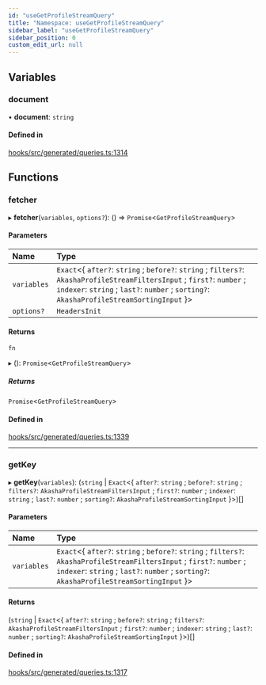 ```yaml
---
id: "useGetProfileStreamQuery"
title: "Namespace: useGetProfileStreamQuery"
sidebar_label: "useGetProfileStreamQuery"
sidebar_position: 0
custom_edit_url: null
---
```


## Variables

### document

• **document**: `string`

#### Defined in

[hooks/src/generated/queries.ts:1314](https://github.com/AKASHAorg/akasha-core/blob/6ca157f7/libs/hooks/src/generated/queries.ts#L1314)

## Functions

### fetcher

▸ **fetcher**(`variables`, `options?`): () => `Promise`<`GetProfileStreamQuery`\>

#### Parameters

| Name | Type |
| :------ | :------ |
| `variables` | `Exact`<{ `after?`: `string` ; `before?`: `string` ; `filters?`: `AkashaProfileStreamFiltersInput` ; `first?`: `number` ; `indexer`: `string` ; `last?`: `number` ; `sorting?`: `AkashaProfileStreamSortingInput`  }\> |
| `options?` | `HeadersInit` |

#### Returns

`fn`

▸ (): `Promise`<`GetProfileStreamQuery`\>

##### Returns

`Promise`<`GetProfileStreamQuery`\>

#### Defined in

[hooks/src/generated/queries.ts:1339](https://github.com/AKASHAorg/akasha-core/blob/6ca157f7/libs/hooks/src/generated/queries.ts#L1339)

___

### getKey

▸ **getKey**(`variables`): (`string` \| `Exact`<{ `after?`: `string` ; `before?`: `string` ; `filters?`: `AkashaProfileStreamFiltersInput` ; `first?`: `number` ; `indexer`: `string` ; `last?`: `number` ; `sorting?`: `AkashaProfileStreamSortingInput`  }\>)[]

#### Parameters

| Name | Type |
| :------ | :------ |
| `variables` | `Exact`<{ `after?`: `string` ; `before?`: `string` ; `filters?`: `AkashaProfileStreamFiltersInput` ; `first?`: `number` ; `indexer`: `string` ; `last?`: `number` ; `sorting?`: `AkashaProfileStreamSortingInput`  }\> |

#### Returns

(`string` \| `Exact`<{ `after?`: `string` ; `before?`: `string` ; `filters?`: `AkashaProfileStreamFiltersInput` ; `first?`: `number` ; `indexer`: `string` ; `last?`: `number` ; `sorting?`: `AkashaProfileStreamSortingInput`  }\>)[]

#### Defined in

[hooks/src/generated/queries.ts:1317](https://github.com/AKASHAorg/akasha-core/blob/6ca157f7/libs/hooks/src/generated/queries.ts#L1317)

